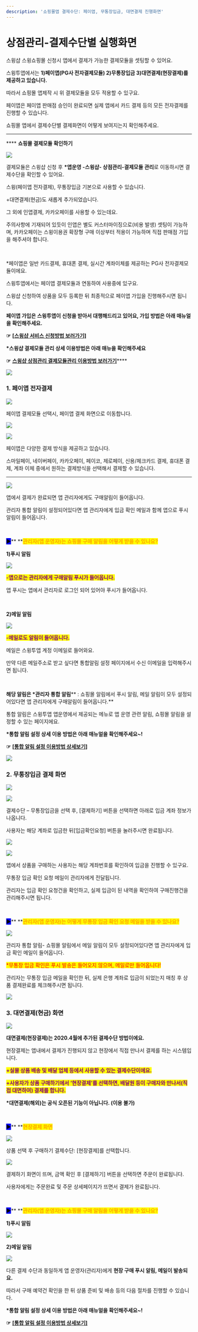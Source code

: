 ```yaml
---
description: '쇼핑몰앱 결제수단: 페이앱, 무통장입금, 대면결제 진행화면'
---
```


# 상점관리-결제수단별 실행화면

스윙샵 스윙쇼핑몰 신청시 앱에서 결제가 가능한 결제모듈을 셋팅할 수 있어요.

스윙투앱에서는 **1)페이앱(PG사 전자결제모듈) 2)무통장입금 3)대면결제(현장결제)를 제공하고 있습니다.**

따라서 쇼핑몰 앱제작 시 위 결제모듈을 모두 적용할 수 있구요.

페이앱은 페이앱 판매점 승인이 완료되면 실제 앱에서 카드 결제 등의 모든 전자결제를 진행할 수 있습니다.

쇼핑몰 앱에서 결제수단별 결제화면이 어떻게 보여지는지 확인해주세요.

****

****<img src="../../.gitbook/assets/image.png" alt="" data-size="line"> **쇼핑몰 결제모듈 확인하기**

![](https://wp.swing2app.co.kr/wp-content/uploads/2020/04/%EA%B2%B0%EC%A0%9C%EB%AA%A8%EB%93%88%EC%B6%94%EA%B0%804\_20.04.png)

결제모듈은 스윙샵 신청 후 **\*앱운영 -스윙샵- 상점관리-결제모듈 관리**로 이동하시면 결제수단을 확인할 수 있어요.

스윙(페이앱 전자결제), 무통장입금 기본으로 사용할 수 있습니다.

\+대면결제(현금)도 새롭게 추가되었습니다.

그 외에 인앱결제, 카카오페이를 사용할 수 있는데요.

주의사항에 기재되어 있듯이 인앱은 별도 커스터마이징으로(비용 발생) 셋팅이 가능하며, 카카오페이는 스윙이용권 확장형 구매 이상부터 적용이 가능하며 직접 판매점 가입을 해주셔야 합니다.

​

\*페이앱은  일반 카드결제, 휴대폰 결제, 실시간 계좌이체를 제공하는 PG사 전자결제모듈이에요.

스윙투앱에서는 페이앱 결제모듈과 연동하여 사용중에 있구요.

스윙샵 신청하여 상품을 모두 등록한 뒤 최종적으로 페이앱 가입을 진행해주시면 됩니다.

**페이앱 가입은 스윙투앱이 신청을 받아서 대행해드리고 있어요, 가입 방법은 아래 매뉴얼을 확인해주세요.**

**☞** [**\[스윙샵 서비스 신청방법 보러가기\]**](broken-reference)



**\*스윙샵 결제모듈 관리 상세 이용방법은 아래 매뉴을 확인해주세요**

**☞** [**스윙샵 상점관리 결제모듈관리 이용방법 보러가기**](payment-module.md)****

![](<../../.gitbook/assets/구분선 (1).PNG>)

### **1. 페이앱 전자결제**

![](https://wp.swing2app.co.kr/wp-content/uploads/2020/04/%EA%B2%B0%EC%A0%9C%EB%AA%A8%EB%93%886\_20.png)

페이앱 결제모듈 선택시, 페이앱 결제 화면으로 이동합니다.

![](../../.gitbook/assets/결제모듈\_22.08.png)

![](../../.gitbook/assets/결제모듈2\_22.08.png)

페이앱은 다양한 결제 방식을 제공하고 있습니다.

스마일페이, 네이버페이, 카카오페이, 페이코, 제로페이, 신용/체크카드 결제, 휴대폰 결제, 계좌 이체 중에서 원하는 결제방식을 선택해서 결제할 수 있습니다.

****

![](https://wp.swing2app.co.kr/wp-content/uploads/2020/04/%EA%B2%B0%EC%A0%9C%EB%AA%A8%EB%93%889\_20.04.png)

앱에서 결제가 완료되면 앱 관리자에게도 구매알림이 들어옵니다.

관리자 통합 알림이 설정되어있다면 앱 관리자에게 입금 확인 메일과 함께 앱으로 푸시 알림이 들어옵니다.

​

<mark style="background-color:blue;">**▶**</mark>**  **<mark style="color:orange;">**관리자(앱 운영자)는 쇼핑몰 구매 알림을 어떻게 받을 수 있나요?**</mark>

**1)푸시 알림**

![](https://wp.swing2app.co.kr/wp-content/uploads/2020/04/%EA%B5%AC%EB%A7%A4%ED%91%B8%EC%8B%9C%EC%95%8C%EB%A6%BC.png)

<mark style="color:purple;">**-앱으로는 관리자에게 구매알림 푸시가 들어옵니다.**</mark>

앱 푸시는 앱에서 관리자로 로그인 되어 있어야 푸시가 들어옵니다.

**​**

**2)메일 알림**

![](https://wp.swing2app.co.kr/wp-content/uploads/2020/04/%EA%B5%AC%EB%A7%A4%EC%9D%B4%EB%A9%94%EC%9D%BC%EC%95%8C%EB%A6%BC.png)

<mark style="color:purple;">**-메일로도 알림이 들어옵니다.**</mark>

메일은 스윙투앱 계정 이메일로 들어와요.

만약 다른 메일주소로 받고 싶다면 통합알림 설정 페이지에서 수신 이메일을 입력해주시면 됩니다.

​

**해당 알림은 **<mark style="color:red;">**\*관리자 통합 알림**</mark>** : 쇼핑몰 알림에서 푸시 알림, 메일 알림이 모두 설정되어있다면 앱 관리자에게 구매알림이 들어옵니다.**

통합 알림은 스윙투앱 앱운영에서 제공되는 메뉴로 앱 운영 관련 알림, 쇼핑몰 알림을 설정할 수 있는 페이지에요.

**\*통합 알림 설정 상세 이용 방법은 아래 매뉴얼을 확인해주세요\~!**

**☞** [**\[통합 알림 설정 이용방법 상세보기\]**](../appmanage/service/integration-notification.md)

![](<../../.gitbook/assets/구분선 (1).PNG>)

### **2. 무통장입금 결제 화면**

![](https://wp.swing2app.co.kr/wp-content/uploads/2020/04/%EA%B2%B0%EC%A0%9C%EB%AA%A8%EB%93%887\_20.png)

![](https://wp.swing2app.co.kr/wp-content/uploads/2020/04/%EA%B2%B0%EC%A0%9C%EB%AA%A8%EB%93%8810\_20.04.png)

결제수단 – 무통장입금을 선택 후, \[결제하기] 버튼을 선택하면 아래로 입금 계좌 정보가 나옵니다.

사용자는 해당 계좌로 입금한 뒤\[입금확인요청] 버튼을 눌러주시면 완료됩니다.



![](https://wp.swing2app.co.kr/wp-content/uploads/2020/04/%EA%B2%B0%EC%A0%9C%EB%AA%A8%EB%93%888\_20.04.png)

![](https://wp.swing2app.co.kr/wp-content/uploads/2020/04/%EA%B2%B0%EC%A0%9C%EB%AA%A8%EB%93%8813\_20.04.png)

앱에서 상품을 구매하는 사용자는 해당 계좌번호를 확인하여 입금을 진행할 수 있구요.

무통장 입금 확인 요청 메일이 관리자에게 전달됩니다.

관리자는 입금 확인 요청건을 확인하고, 실제 입금이 된 내역을 확인하여 구매진행건을 관리해주시면 됩니다.

​

<mark style="background-color:blue;">**▶**</mark>**  **<mark style="color:orange;">**관리자(앱 운영자)는 어떻게 무통장 입금 확인 요청 메일을 받을 수 있나요?**</mark>

![](https://wp.swing2app.co.kr/wp-content/uploads/2020/04/%EA%B2%B0%EC%A0%9C%EB%AA%A8%EB%93%8811\_20.04.png)

관리자 통합 알림- 쇼핑몰 알림에서 메일 알림이 모두 설정되어있다면 앱 관리자에게 입금 확인 메일이 들어옵니다.

<mark style="color:red;">\*무통장 입금 확인은 푸시 발송은 들어오지 않으며, 메일로만 들어옵니다!</mark>

관리자는 무통장 입금 메일을 확인한 뒤, 실제 은행 계좌로 입금이 되었는지 매칭 후 상품 결제완료를 체크해주시면 됩니다.

![](<../../.gitbook/assets/구분선 (1).PNG>)

### **3. 대면결제(현금) 화면**

![](https://wp.swing2app.co.kr/wp-content/uploads/2020/04/%EA%B2%B0%EC%A0%9C%EB%AA%A8%EB%93%88%EC%B6%94%EA%B0%803\_20.04.png)

**대면결제(현장결제)는 2020.4월에 추가된 결제수단 방법이에요.**

현장결제는 앱내에서 결제가 진행되지 않고 현장에서 직접 만나서 결제를 하는 시스템입니다.

<mark style="color:purple;">**+실물 상품 배송 및 배달 업체 등에서 사용할 수 있는 결제수단이에요.**</mark>

<mark style="color:purple;">**+사용자가 상품 구매하기에서 ‘현장결제’를 선택하면, 배달원 등이 구매자와 만나서(직접 대면하여) 결제를 합니다.**</mark>

**\*대면결제(해외)는 공식 오픈된 기능이 아닙니다. (이용 불가)**

**​**

<mark style="background-color:blue;">**▶**</mark>**  **<mark style="color:orange;">**현장결제 화면**</mark>

![](https://wp.swing2app.co.kr/wp-content/uploads/2020/04/%EA%B2%B0%EC%A0%9C%EB%AA%A8%EB%93%88%EC%B6%94%EA%B0%802\_20.04.png)

상품 선택 후 구매하기 결제수단: \[현장결제]를 선택합니다.



![](https://wp.swing2app.co.kr/wp-content/uploads/2020/04/%EA%B2%B0%EC%A0%9C%EB%AA%A8%EB%93%88%EC%B6%94%EA%B0%801\_20.04.png)

결제하기 화면이 뜨며, 금액 확인 후 \[결제하기] 버튼을 선택하면 주문이 완료됩니다.

사용자에게는 주문완료 및 주문 상세페이지가 뜨면서 결제가 완료됩니다.

​

<mark style="background-color:blue;">**▶**</mark>**  **<mark style="color:orange;">**관리자(앱 운영자)는 쇼핑몰 구매 알림을 어떻게 받을 수 있나요?**</mark>

**1)푸시 알림**

![](https://wp.swing2app.co.kr/wp-content/uploads/2020/04/%EA%B2%B0%EC%A0%9C%EB%AA%A8%EB%93%8814\_20.04.png)

**2)메일 알림**

![](https://wp.swing2app.co.kr/wp-content/uploads/2020/04/%EA%B2%B0%EC%A0%9C%EB%AA%A8%EB%93%8812\_20.04.png)

다른 결제 수단과 동일하게 앱 운영자(관리자)에게 **현장 구매 푸시 알림, 메일이 발송되요.**

따라서 구매 예약건 확인을 한 뒤 상품 준비 및 배송 등의 다음 절차를 진행할 수 있습니다.

**\*통합 알림 설정 상세 이용 방법은 아래 매뉴얼을 확인해주세요\~!**

**☞** [**\[통합 알림 설정 이용방법 상세보기\]**](../appmanage/service/integration-notification.md)
